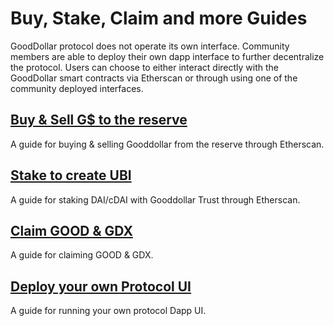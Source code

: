 # Buy, Stake, Claim and more Guides

GoodDollar protocol does not operate its own interface. Community members are able to deploy their own dapp interface to further decentralize the protocol. Users can choose to either interact directly with the GoodDollar smart contracts via Etherscan or through using one of the community deployed interfaces.&#x20;

## [Buy & Sell G$ to the reserve](buy-and-sell-gusd.md)

A guide for buying & selling Gooddollar from the reserve through Etherscan.

## [Stake to create UBI](stake-v2.md)

A guide for staking DAI/cDAI with Gooddollar Trust through Etherscan.

## [Claim GOOD & GDX](claim-good-and-gdx.md)

A guide for claiming GOOD & GDX.

## [Deploy your own Protocol UI](./#deploy-your-own-gooddollar-ui)

A guide for running your own protocol Dapp UI.
